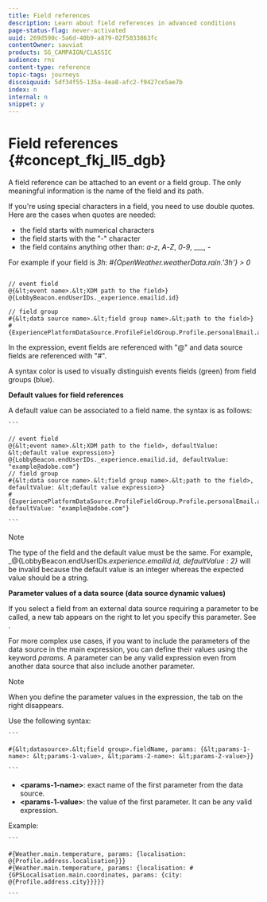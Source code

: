 ```yaml
---
title: Field references
description: Learn about field references in advanced conditions
page-status-flag: never-activated
uuid: 269d590c-5a6d-40b9-a879-02f5033863fc
contentOwner: sauviat
products: SG_CAMPAIGN/CLASSIC
audience: rns
content-type: reference
topic-tags: journeys
discoiquuid: 5df34f55-135a-4ea8-afc2-f9427ce5ae7b
index: n
internal: n
snippet: y
---
```



# Field references {#concept_fkj_ll5_dgb}

A field reference can be attached to an event or a field group. The only meaningful information is the name of the field and its path. 

If you're using special characters in a field, you need to use double quotes. Here are the cases when quotes are needed:

* the field starts with numerical characters
* the field starts with the "-" character
* the field contains anything other than: _a_-_z_, _A_-_Z_, _0_-_9_, ___, _-_

For example if your field is _3h_: _#{OpenWeather.weatherData.rain.'3h'} > 0_

 ```

// event field
@{&lt;event name>.&lt;XDM path to the field>}
@{LobbyBeacon.endUserIDs._experience.emailid.id}

// field group
#{&lt;data source name>.&lt;field group name>.&lt;path to the field>}
#{ExperiencePlatformDataSource.ProfileFieldGroup.Profile.personalEmail.address}

 ```

In the expression, event fields are referenced with "@" and data source fields are referenced with "#".

A syntax color is used to visually distinguish events fields (green) from field groups (blue).

**Default values for field references**

A default value can be associated to a field name. the syntax is as follows:

    ```

    // event field
    @{&lt;event name>.&lt;XDM path to the field>, defaultValue: &lt;default value expression>}
    @{LobbyBeacon.endUserIDs._experience.emailid.id, defaultValue: "example@adobe.com"}
    // field group
    #{&lt;data source name>.&lt;field group name>.&lt;path to the field>, defaultValue: &lt;default value expression>}
    #{ExperiencePlatformDataSource.ProfileFieldGroup.Profile.personalEmail.address, defaultValue: "example@adobe.com"}
    
    ```

>[!NOTE]
>
>The type of the field and the default value must be the same. For example, _@{LobbyBeacon.endUserIDs._experience.emailid.id, defaultValue : 2}_ will be invalid because the default value is an integer whereas the expected value should be a string.

**Parameter values of a data source (data source dynamic values)**

If you select a field from an external data source requiring a parameter to be called, a new tab appears on the right to let you specify this parameter. See [](../expression/expressionadvanced.md#concept_uyj_trt_52b).

For more complex use cases, if you want to include the parameters of the data source in the main expression, you can define their values using the keyword _params_. A parameter can be any valid expression even from another data source that also include another parameter.

>[!NOTE]
>
>When you define the parameter values in the expression, the tab on the right disappears.

Use the following syntax:

    ```

    #{&lt;datasource>.&lt;field group>.fieldName, params: {&lt;params-1-name>: &lt;params-1-value>, &lt;params-2-name>: &lt;params-2-value>}}
    
    ```

* **&lt;params-1-name>**: exact name of the first parameter from the data source.
* **&lt;params-1-value>**: the value of the first parameter. It can be any valid expression.

Example:

    ```

    #{Weather.main.temperature, params: {localisation: @{Profile.address.localisation}}}
    #{Weather.main.temperature, params: {localisation: #{GPSLocalisation.main.coordinates, params: {city: @{Profile.address.city}}}}}
    
    ```
